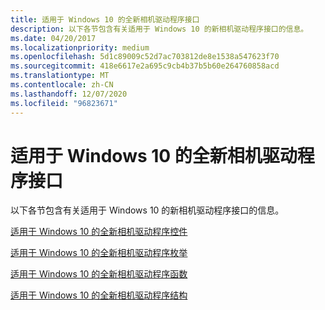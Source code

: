 ```yaml
---
title: 适用于 Windows 10 的全新相机驱动程序接口
description: 以下各节包含有关适用于 Windows 10 的新相机驱动程序接口的信息。
ms.date: 04/20/2017
ms.localizationpriority: medium
ms.openlocfilehash: 5d1c89009c52d7ac703812de8e1538a547623f70
ms.sourcegitcommit: 418e6617e2a695c9cb4b37b5b60e264760858acd
ms.translationtype: MT
ms.contentlocale: zh-CN
ms.lasthandoff: 12/07/2020
ms.locfileid: "96823671"
---
```

# <a name="new-camera-driver-interfaces-for-windows-10"></a>适用于 Windows 10 的全新相机驱动程序接口


以下各节包含有关适用于 Windows 10 的新相机驱动程序接口的信息。

[适用于 Windows 10 的全新相机驱动程序控件](camera-driver-controls.md)

[适用于 Windows 10 的全新相机驱动程序枚举](camera-driver-enumerations.md)

[适用于 Windows 10 的全新相机驱动程序函数](camera-driver-functions.md)

[适用于 Windows 10 的全新相机驱动程序结构](camera-driver-structures.md)

 

 




